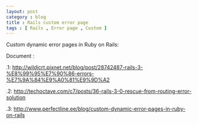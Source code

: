 ```yaml
---
layout: post
category : blog
title : Rails custom error page
tags : [ Rails , Error page , Custom ]
---
```

Custom dynamic error pages in Ruby on Rails:

Document :

.1: <http://wildjcrt.pixnet.net/blog/post/28742487-rails-3-%E8%99%95%E7%90%86-errors-%E7%9A%84%E9%A0%81%E9%9D%A2>

.2: <http://techoctave.com/c7/posts/36-rails-3-0-rescue-from-routing-error-solution>

.3: <http://www.perfectline.ee/blog/custom-dynamic-error-pages-in-ruby-on-rails>


